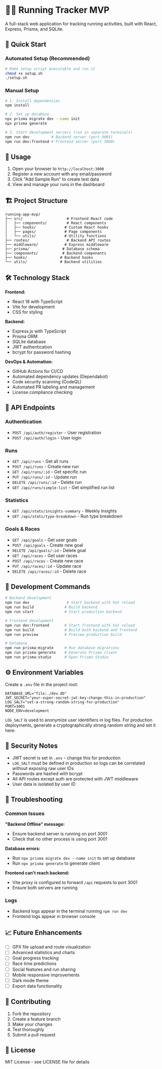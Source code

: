 # 🏃‍♂️ Running Tracker MVP

A full-stack web application for tracking running activities, built with React, Express, Prisma, and SQLite.

## 🚀 Quick Start

### Automated Setup (Recommended)

```bash
# Make setup script executable and run it
chmod +x setup.sh
./setup.sh
```

### Manual Setup

```bash
# 1. Install dependencies
npm install

# 2. Set up database
npx prisma migrate dev --name init
npx prisma generate

# 3. Start development servers (run in separate terminals)
npm run dev          # Backend server (port 3001)
npm run dev:frontend # Frontend server (port 3000)
```

## 📱 Usage

1. Open your browser to `http://localhost:3000`
2. Register a new account with any email/password
3. Click "Add Sample Run" to create test data
4. View and manage your runs in the dashboard

## 🏗️ Project Structure

```
running-app-mvp/
├── src/                    # Frontend React code
│   ├── components/         # React components
│   ├── hooks/             # Custom React hooks
│   ├── pages/             # Page components
│   └── utils/             # Utility functions
├── routes/                 # Backend API routes
├── middleware/            # Express middleware
├── prisma/               # Database schema
├── components/           # Backend components
├── hooks/               # Backend hooks
└── utils/               # Backend utilities
```

## 🛠️ Technology Stack

**Frontend:**

- React 18 with TypeScript
- Vite for development
- CSS for styling

**Backend:**

- Express.js with TypeScript
- Prisma ORM
- SQLite database
- JWT authentication
- bcrypt for password hashing

**DevOps & Automation:**

- GitHub Actions for CI/CD
- Automated dependency updates (Dependabot)
- Code security scanning (CodeQL)
- Automated PR labeling and management
- License compliance checking

## 📡 API Endpoints

### Authentication

- `POST /api/auth/register` - User registration
- `POST /api/auth/login` - User login

### Runs

- `GET /api/runs` - Get all runs
- `POST /api/runs` - Create new run
- `GET /api/runs/:id` - Get specific run
- `PUT /api/runs/:id` - Update run
- `DELETE /api/runs/:id` - Delete run
- `GET /api/runs/simple-list` - Get simplified run list

### Statistics

- `GET /api/stats/insights-summary` - Weekly insights
- `GET /api/stats/type-breakdown` - Run type breakdown

### Goals & Races

- `GET /api/goals` - Get user goals
- `POST /api/goals` - Create new goal
- `DELETE /api/goals/:id` - Delete goal
- `GET /api/races` - Get user races
- `POST /api/races` - Create new race
- `PUT /api/races/:id` - Update race
- `DELETE /api/races/:id` - Delete race

## 🔧 Development Commands

```bash
# Backend development
npm run dev                 # Start backend with hot reload
npm run build              # Build backend
npm run start              # Start production backend

# Frontend development
npm run dev:frontend       # Start frontend with hot reload
npm run build              # Build both backend and frontend
npm run preview            # Preview production build

# Database
npm run prisma:migrate     # Run database migrations
npm run prisma:generate    # Generate Prisma client
npm run prisma:studio      # Open Prisma Studio
```

## ⚙️ Environment Variables

Create a `.env` file in the project root:

```env
DATABASE_URL="file:./dev.db"
JWT_SECRET="your-super-secret-jwt-key-change-this-in-production"
LOG_SALT="set-a-strong-random-string-for-production"
PORT=3001
NODE_ENV=development
```

`LOG_SALT` is used to anonymize user identifiers in log files. For
production deployments, generate a cryptographically strong random string
and set it here.

## 🔐 Security Notes

- JWT secret is set in `.env` - change this for production
- `LOG_SALT` must be defined in production so logs can be correlated without
  exposing raw user IDs
- Passwords are hashed with bcrypt
- All API routes except auth are protected with JWT middleware
- User data is isolated by user ID

## 🐛 Troubleshooting

### Common Issues

**"Backend Offline" message:**

- Ensure backend server is running on port 3001
- Check that no other process is using port 3001

**Database errors:**

- Run `npx prisma migrate dev --name init` to set up database
- Run `npx prisma generate` to generate client

**Frontend can't reach backend:**

- Vite proxy is configured to forward `/api` requests to port 3001
- Ensure both servers are running

### Logs

- Backend logs appear in the terminal running `npm run dev`
- Frontend logs appear in browser console

## 📈 Future Enhancements

- [ ] GPX file upload and route visualization
- [ ] Advanced statistics and charts
- [ ] Goal progress tracking
- [ ] Race time predictions
- [ ] Social features and run sharing
- [ ] Mobile responsive improvements
- [ ] Dark mode theme
- [ ] Export data functionality

## 🤝 Contributing

1. Fork the repository
2. Create a feature branch
3. Make your changes
4. Test thoroughly
5. Submit a pull request

## 📄 License

MIT License - see LICENSE file for details
